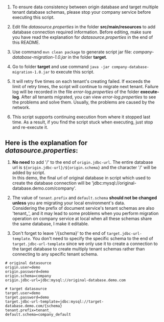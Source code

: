 #

1. To ensure data consistency between origin database and target multiple 
tenant database schemas, please stop your company service before executing this script.

2. Edit file *datasource.properties* in the folder **src/main/resources** 
to add database connection required information. Before editing, make sure you
have read the explanation for *datasource.properties* in the end of this README. 
    
3. Use command `mvn clean package` to generate script jar file: *company-database-migration-1.0.jar* 
in the folder **target**.

4. Go to folder **target** and use command `java -jar company-database-migration-1.0.jar` to execute this script.

5. It will retry five times on each tenant's creating failed. If exceeds the limit of retry times, the script will
continue to migrate next tenant. Failure log will be recorded in the file *error-log.properties* of the folder **execute-log**.
After all tenants migrated, you can view *error-log.properties* to see the problems and solve them. Usually, the problems
are caused by the network.

6. This script supports continuing execution from where it stopped last time. As a result, if you find the script stuck when 
executing, just stop and re-execute it.

## Here is the explanation for *datasource.properties*:
1. **No need** to add '/' to the end of `origin.jdbc-url`. The entire database url
is `${origin.jdbc-url}/${origin.schema}` and the character '/' will be added by script.  
In this demo, the final url of original database in script which used to create the
 database connection will be 'jdbc:mysql://original-database.demo.com/company'.

2. The value of `tenant.prefix` and `default.schema` **should not be changed unless**
you are migrating your local environment's data.   
Considering the prefix of document service's tenant schemas are also 'tenant_', 
and it may lead to some problems when you perform migration operation on company
service at local when all these schemas share the same database, I make it editable.

3. Don't forget to leave '/{schema}' to the end of `target.jdbc-url-template`. You don't need to 
specify the specific schema to the end of `target.jdbc-url-template` since we only use it to create
a connection to the target database to create multiply tenant schemas rather than connecting to any specific
tenant schema. 
      
```properties
# original datasource
origin.user=demo
origin.password=demo
origin.schema=company
origin.jdbc-url=jdbc:mysql://original-database.demo.com

# target datasource
target.user=demo
target.password=demo
target.jdbc-url-template=jdbc:mysql://target-database.demo.com/{schema}
tenant.prefix=tenant_
default.schema=company_default
```
